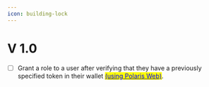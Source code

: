 ```yaml
---
icon: building-lock
---
```


# V 1.0

* [ ] Grant a role to a user after verifying that they have a previously specified token in their wallet [<mark style="color:blue;">(using Polaris Web)</mark>](../../polaris-web/).

